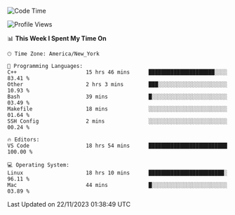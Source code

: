 <!--START_SECTION:waka-->
![Code Time](http://img.shields.io/badge/Code%20Time-610%20hrs%2021%20mins-blue)

![Profile Views](http://img.shields.io/badge/Profile%20Views-0-blue)

📊 **This Week I Spent My Time On** 

```text
🕑︎ Time Zone: America/New_York

💬 Programming Languages: 
C++                      15 hrs 46 mins      █████████████████████░░░░   83.41 % 
Other                    2 hrs 3 mins        ███░░░░░░░░░░░░░░░░░░░░░░   10.93 % 
Bash                     39 mins             █░░░░░░░░░░░░░░░░░░░░░░░░   03.49 % 
Makefile                 18 mins             ░░░░░░░░░░░░░░░░░░░░░░░░░   01.64 % 
SSH Config               2 mins              ░░░░░░░░░░░░░░░░░░░░░░░░░   00.24 % 

🔥 Editors: 
VS Code                  18 hrs 54 mins      █████████████████████████   100.00 % 

💻 Operating System: 
Linux                    18 hrs 10 mins      ████████████████████████░   96.11 % 
Mac                      44 mins             █░░░░░░░░░░░░░░░░░░░░░░░░   03.89 % 
```


 Last Updated on 22/11/2023 01:38:49 UTC
<!--END_SECTION:waka-->
